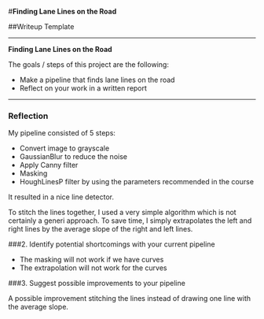 #**Finding Lane Lines on the Road** 

##Writeup Template

---

**Finding Lane Lines on the Road**

The goals / steps of this project are the following:
* Make a pipeline that finds lane lines on the road
* Reflect on your work in a written report


[//]: # (Image References)

[image1]: ./examples/grayscale.jpg "Grayscale"

---

### Reflection

My pipeline consisted of 5 steps:
- Convert image to grayscale
- GaussianBlur to reduce the noise
- Apply Canny filter
- Masking
- HoughLinesP filter by using the parameters recommended in the course

 
It resulted in a nice line detector.

To stitch the lines together, I used a very simple algorithm which is not certainly a generi approach. To save time, I simply extrapolates the left and right lines by the average slope of the right and left lines.


###2. Identify potential shortcomings with your current pipeline


- The masking will not work if we have curves
- The extrapolation will not work for the curves


###3. Suggest possible improvements to your pipeline

A possible improvement stitching the lines instead of drawing one line with the average slope.
